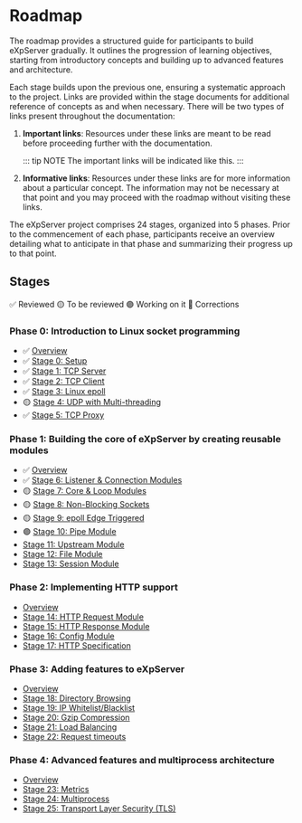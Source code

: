 # Roadmap

The roadmap provides a structured guide for participants to build eXpServer gradually. It outlines the progression of learning objectives, starting from introductory concepts and building up to advanced features and architecture.

Each stage builds upon the previous one, ensuring a systematic approach to the project. Links are provided within the stage documents for additional reference of concepts as and when necessary. There will be two types of links present throughout the documentation:

1. **Important links**: Resources under these links are meant to be read before proceeding further with the documentation.

   ::: tip NOTE
   The important links will be indicated like this.
   :::

2. **Informative links**: Resources under these links are for more information about a particular concept. The information may not be necessary at that point and you may proceed with the roadmap without visiting these links.

The eXpServer project comprises 24 stages, organized into 5 phases. Prior to the commencement of each phase, participants receive an overview detailing what to anticipate in that phase and summarizing their progress up to that point.

## Stages

✅ Reviewed
🟡 To be reviewed
🟣 Working on it
🔴 Corrections

### Phase 0: Introduction to Linux socket programming

- ✅ [Overview](phase-0/)
- ✅ [Stage 0: Setup](phase-0/stage-0)
- ✅ [Stage 1: TCP Server](phase-0/stage-1)
- ✅ [Stage 2: TCP Client](phase-0/stage-2)
- ✅ [Stage 3: Linux epoll](phase-0/stage-3)
- 🟡 [Stage 4: UDP with Multi-threading](phase-0/stage-4)
- ✅ [Stage 5: TCP Proxy](phase-0/stage-5)

### Phase 1: Building the core of eXpServer by creating reusable modules

- ✅ [Overview](phase-1/)
- ✅ [Stage 6: Listener & Connection Modules](phase-1/stage-6)
- 🟡 [Stage 7: Core & Loop Modules](phase-1/stage-7)
- 🟡 [Stage 8: Non-Blocking Sockets](phase-1/stage-8)
- 🟡 [Stage 9: epoll Edge Triggered](phase-1/stage-9)
- 🟣 [Stage 10: Pipe Module](phase-1/stage-10)
- [Stage 11: Upstream Module](phase-1/stage-11)
- [Stage 12: File Module](phase-1/stage-12)
- [Stage 13: Session Module](phase-1/stage-13)

### Phase 2: Implementing HTTP support

- [Overview](phase-2/)
- [Stage 14: HTTP Request Module](phase-2/stage-14)
- [Stage 15: HTTP Response Module](phase-2/stage-15)
- [Stage 16: Config Module](phase-2/stage-16)
- [Stage 17: HTTP Specification](phase-2/stage-17)

### Phase 3: Adding features to eXpServer

- [Overview](phase-3/)
- [Stage 18: Directory Browsing](phase-3/stage-18)
- [Stage 19: IP Whitelist/Blacklist](phase-3/stage-19)
- [Stage 20: Gzip Compression](phase-3/stage-20)
- [Stage 21: Load Balancing](phase-3/stage-21)
- [Stage 22: Request timeouts](phase-3/stage-22)

### Phase 4: Advanced features and multiprocess architecture

- [Overview](phase-4/)
- [Stage 23: Metrics](phase-4/stage-23)
- [Stage 24: Multiprocess](phase-4/stage-24)
- [Stage 25: Transport Layer Security (TLS)](phase-4/stage-25)
